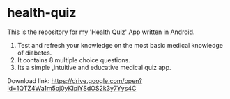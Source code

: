 # health-quiz
  This is the repository for my 'Health Quiz' App written in Android.
1. Test and refresh your knowledge on the most basic medical knowledge of diabetes. 
  2. It contains 8 multiple choice questions.
  3. Its a simple ,intuitive and educative medical quiz app.

  Download link: https://drive.google.com/open?id=1QTZ4Wa1m5oj0yKIpiYSdOS2k3y7Yys4C
